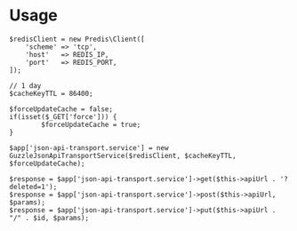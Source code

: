 # Usage

	$redisClient = new Predis\Client([
    	'scheme' => 'tcp',
    	'host'   => REDIS_IP,
    	'port'   => REDIS_PORT,
	]);

	// 1 day
	$cacheKeyTTL = 86400;

	$forceUpdateCache = false;
	if(isset($_GET['force'])) {
    		$forceUpdateCache = true;
	}

	$app['json-api-transport.service'] = new GuzzleJsonApiTransportService($redisClient, $cacheKeyTTL, $forceUpdateCache);

	$response = $app['json-api-transport.service']->get($this->apiUrl . '?deleted=1');
	$response = $app['json-api-transport.service']->post($this->apiUrl, $params);
	$response = $app['json-api-transport.service']->put($this->apiUrl . "/" . $id, $params);
